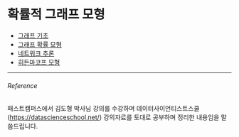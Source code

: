 # 확률적 그래프 모형

- [그래프 기초](https://hojisu.github.io/posts/machine-learning/probability-graph-model/1501graph.html)
- [그래프 확률 모형](https://hojisu.github.io/posts/machine-learning/probability-graph-model/1502graphical-probability-model.html)
- [네트워크 추론](https://hojisu.github.io/posts/machine-learning/probability-graph-model/1503network.html)
- [히든마코프 모형](https://hojisu.github.io/posts/machine-learning/probability-graph-model/1504hiddenmarkov.html)

___________________________________
###### Reference
패스트캠퍼스에서 김도형 박사님 강의를 수강하며 데이터사이언티스트스쿨(https://datascienceschool.net/) 강의자료를 토대로 공부하며 정리한 내용임을 말씀드립니다. 